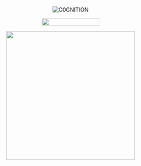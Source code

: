 ## 

<p align="center"> <img src="https://komarev.com/ghpvc/?username=C0GNITION&label=omegas&color=3b3b8a&style=flat" alt="C0GNITION" /> </p>
<p align="center"> 
  <img width="150" height="20" src="https://media.discordapp.net/attachments/1299154542591606806/1339834900936785930/image.gif?ex=6810677d&is=680f15fd&hm=7e1e0765104ef366ac43acb44930de756f080408948e052356b96ff9e0d27394&=&width=225&height=30">
<p align="center"> 
  <img width="336" height="336" src="https://files.catbox.moe/wsbtb8.png">
</p>



